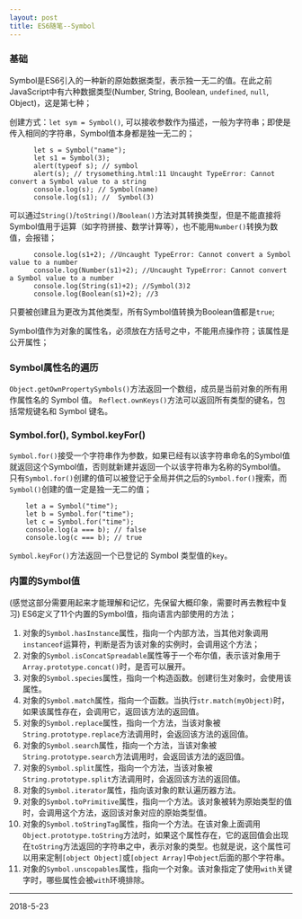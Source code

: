 ```yaml
---
layout: post
title: ES6随笔--Symbol
---
```


### 基础
Symbol是ES6引入的一种新的原始数据类型，表示独一无二的值。在此之前JavaScript中有六种数据类型(Number, String, Boolean, `undefined`, `null`, Object)，这是第七种；

创建方式：`let sym = Symbol()`, 可以接收参数作为描述，一般为字符串；即使是传入相同的字符串，Symbol值本身都是独一无二的；
```
      let s = Symbol("name");
      let s1 = Symbol(3);
      alert(typeof s); // symbol
      alert(s); // trysomething.html:11 Uncaught TypeError: Cannot convert a Symbol value to a string
      console.log(s); // Symbol(name)
      console.log(s1); //  Symbol(3)
```
可以通过`String()`/`toString()`/`Boolean()`方法对其转换类型，但是不能直接将Symbol值用于运算（如字符拼接、数学计算等），也不能用`Number()`转换为数值，会报错；
```
      console.log(s1+2); //Uncaught TypeError: Cannot convert a Symbol value to a number
      console.log(Number(s1)+2); //Uncaught TypeError: Cannot convert a Symbol value to a number
      console.log(String(s1)+2); //Symbol(3)2
      console.log(Boolean(s1)+2); //3
```
只要被创建且为更改为其他类型，所有Symbol值转换为Boolean值都是`true`;

Symbol值作为对象的属性名，必须放在方括号之中，不能用点操作符；该属性是公开属性；

### Symbol属性名的遍历
`Object.getOwnPropertySymbols()`方法返回一个数组，成员是当前对象的所有用作属性名的 Symbol 值。
`Reflect.ownKeys()`方法可以返回所有类型的键名，包括常规键名和 Symbol 键名。

### Symbol.for(), Symbol.keyFor()
`Symbol.for()`接受一个字符串作为参数，如果已经有以该字符串命名的Symbol值就返回这个Symbol值，否则就新建并返回一个以该字符串为名称的Symbol值。只有`Symbol.for()`创建的值可以被登记于全局并供之后的`Symbol.for()`搜索，而`Symbol()`创建的值一定是独一无二的值；
```
    let a = Symbol("time");
    let b = Symbol.for("time");
    let c = Symbol.for("time");
    console.log(a === b); // false
    console.log(c === b); // true
```
`Symbol.keyFor()`方法返回一个已登记的 Symbol 类型值的`key`。

### 内置的Symbol值
(感觉这部分需要用起来才能理解和记忆，先保留大概印象，需要时再去教程中复习)
ES6定义了11个内置的Symbol值，指向语言内部使用的方法；
1. 对象的`Symbol.hasInstance`属性，指向一个内部方法，当其他对象调用`instanceof`运算符，判断是否为该对象的实例时，会调用这个方法；
2. 对象的`Symbol.isConcatSpreadable`属性等于一个布尔值，表示该对象用于`Array.prototype.concat()`时，是否可以展开。
3. 对象的`Symbol.species`属性，指向一个构造函数。创建衍生对象时，会使用该属性。
4. 对象的`Symbol.match`属性，指向一个函数。当执行`str.match(myObject)`时，如果该属性存在，会调用它，返回该方法的返回值。
5. 对象的`Symbol.replace`属性，指向一个方法，当该对象被`String.prototype.replace`方法调用时，会返回该方法的返回值。
6. 对象的`Symbol.search`属性，指向一个方法，当该对象被`String.prototype.search`方法调用时，会返回该方法的返回值。
7. 对象的`Symbol.split`属性，指向一个方法，当该对象被`String.prototype.split`方法调用时，会返回该方法的返回值。
8. 对象的`Symbol.iterator`属性，指向该对象的默认遍历器方法。
9. 对象的`Symbol.toPrimitive`属性，指向一个方法。该对象被转为原始类型的值时，会调用这个方法，返回该对象对应的原始类型值。
10. 对象的`Symbol.toStringTag`属性，指向一个方法。在该对象上面调用`Object.prototype.toString`方法时，如果这个属性存在，它的返回值会出现在`toString`方法返回的字符串之中，表示对象的类型。也就是说，这个属性可以用来定制`[object Object]`或`[object Array]`中`object`后面的那个字符串。
11. 对象的`Symbol.unscopables`属性，指向一个对象。该对象指定了使用`with`关键字时，哪些属性会被`with`环境排除。

***
2018-5-23